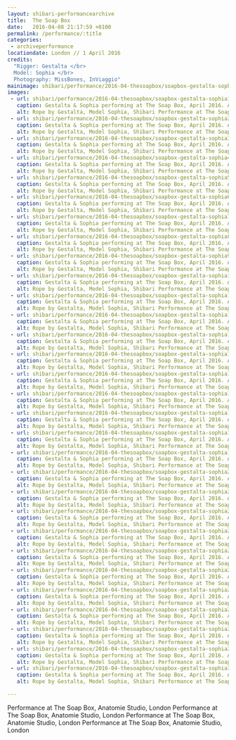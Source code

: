 ```yaml
---
layout: shibari-performancearchive
title:  The Soap Box
date:   2016-04-08 21:17:59 +0100
permalink: /performance/:title
categories:
 - archiveperformance
locationdate: London // 1 April 2016
credits:
  "Rigger: Gestalta </br>
  Model: Sophia </br>
  Photography: MissBones, InViaggio"
mainimage: shibari/performance/2016-04-thesoapbox/soapbox-gestalta-sophia11.jpg
images:
 - url: shibari/performance/2016-04-thesoapbox/soapbox-gestalta-sophia1.jpg
   caption: Gestalta & Sophia performing at The Soap Box, April 2016. Anatomie Studio, London
   alt: Rope by Gestalta, Model Sophia, Shibari Performance at The Soap Box, Anatomie Studio London
 - url: shibari/performance/2016-04-thesoapbox/soapbox-gestalta-sophia2.jpg
   caption: Gestalta & Sophia performing at The Soap Box, April 2016. Anatomie Studio, London
   alt: Rope by Gestalta, Model Sophia, Shibari Performance at The Soap Box, Anatomie Studio London
 - url: shibari/performance/2016-04-thesoapbox/soapbox-gestalta-sophia3.jpg
   caption: Gestalta & Sophia performing at The Soap Box, April 2016. Anatomie Studio, London
   alt: Rope by Gestalta, Model Sophia, Shibari Performance at The Soap Box, Anatomie Studio London
 - url: shibari/performance/2016-04-thesoapbox/soapbox-gestalta-sophia4.jpg
   caption: Gestalta & Sophia performing at The Soap Box, April 2016. Anatomie Studio, London
   alt: Rope by Gestalta, Model Sophia, Shibari Performance at The Soap Box, Anatomie Studio London
 - url: shibari/performance/2016-04-thesoapbox/soapbox-gestalta-sophia5.jpg
   caption: Gestalta & Sophia performing at The Soap Box, April 2016. Anatomie Studio, London
   alt: Rope by Gestalta, Model Sophia, Shibari Performance at The Soap Box, Anatomie Studio London
 - url: shibari/performance/2016-04-thesoapbox/soapbox-gestalta-sophia6.jpg
   caption: Gestalta & Sophia performing at The Soap Box, April 2016. Anatomie Studio, London
   alt: Rope by Gestalta, Model Sophia, Shibari Performance at The Soap Box, Anatomie Studio London
 - url: shibari/performance/2016-04-thesoapbox/soapbox-gestalta-sophia7.jpg
   caption: Gestalta & Sophia performing at The Soap Box, April 2016. Anatomie Studio, London
   alt: Rope by Gestalta, Model Sophia, Shibari Performance at The Soap Box, Anatomie Studio London
 - url: shibari/performance/2016-04-thesoapbox/soapbox-gestalta-sophia8.jpg
   caption: Gestalta & Sophia performing at The Soap Box, April 2016. Anatomie Studio, London
   alt: Rope by Gestalta, Model Sophia, Shibari Performance at The Soap Box, Anatomie Studio London
 - url: shibari/performance/2016-04-thesoapbox/soapbox-gestalta-sophia9.jpg
   caption: Gestalta & Sophia performing at The Soap Box, April 2016. Anatomie Studio, London
   alt: Rope by Gestalta, Model Sophia, Shibari Performance at The Soap Box, Anatomie Studio London
 - url: shibari/performance/2016-04-thesoapbox/soapbox-gestalta-sophia10.jpg
   caption: Gestalta & Sophia performing at The Soap Box, April 2016. Anatomie Studio, London
   alt: Rope by Gestalta, Model Sophia, Shibari Performance at The Soap Box, Anatomie Studio London
 - url: shibari/performance/2016-04-thesoapbox/soapbox-gestalta-sophia11.jpg
   caption: Gestalta & Sophia performing at The Soap Box, April 2016. Anatomie Studio, London
   alt: Rope by Gestalta, Model Sophia, Shibari Performance at The Soap Box, Anatomie Studio London
 - url: shibari/performance/2016-04-thesoapbox/soapbox-gestalta-sophia12.jpg
   caption: Gestalta & Sophia performing at The Soap Box, April 2016. Anatomie Studio, London
   alt: Rope by Gestalta, Model Sophia, Shibari Performance at The Soap Box, Anatomie Studio London
 - url: shibari/performance/2016-04-thesoapbox/soapbox-gestalta-sophia13.jpg
   caption: Gestalta & Sophia performing at The Soap Box, April 2016. Anatomie Studio, London
   alt: Rope by Gestalta, Model Sophia, Shibari Performance at The Soap Box, Anatomie Studio London
 - url: shibari/performance/2016-04-thesoapbox/soapbox-gestalta-sophia14.jpg
   caption: Gestalta & Sophia performing at The Soap Box, April 2016. Anatomie Studio, London
   alt: Rope by Gestalta, Model Sophia, Shibari Performance at The Soap Box, Anatomie Studio London
 - url: shibari/performance/2016-04-thesoapbox/soapbox-gestalta-sophia15.jpg
   caption: Gestalta & Sophia performing at The Soap Box, April 2016. Anatomie Studio, London
   alt: Rope by Gestalta, Model Sophia, Shibari Performance at The Soap Box, Anatomie Studio London
 - url: shibari/performance/2016-04-thesoapbox/soapbox-gestalta-sophia16.jpg
   caption: Gestalta & Sophia performing at The Soap Box, April 2016. Anatomie Studio, London
   alt: Rope by Gestalta, Model Sophia, Shibari Performance at The Soap Box, Anatomie Studio London
 - url: shibari/performance/2016-04-thesoapbox/soapbox-gestalta-sophia17.jpg
   caption: Gestalta & Sophia performing at The Soap Box, April 2016. Anatomie Studio, London
   alt: Rope by Gestalta, Model Sophia, Shibari Performance at The Soap Box, Anatomie Studio London
 - url: shibari/performance/2016-04-thesoapbox/soapbox-gestalta-sophia18.jpg
   caption: Gestalta & Sophia performing at The Soap Box, April 2016. Anatomie Studio, London
   alt: Rope by Gestalta, Model Sophia, Shibari Performance at The Soap Box, Anatomie Studio London
 - url: shibari/performance/2016-04-thesoapbox/soapbox-gestalta-sophia19.jpg
   caption: Gestalta & Sophia performing at The Soap Box, April 2016. Anatomie Studio, London
   alt: Rope by Gestalta, Model Sophia, Shibari Performance at The Soap Box, Anatomie Studio London
 - url: shibari/performance/2016-04-thesoapbox/soapbox-gestalta-sophia20.jpg
   caption: Gestalta & Sophia performing at The Soap Box, April 2016. Anatomie Studio, London
   alt: Rope by Gestalta, Model Sophia, Shibari Performance at The Soap Box, Anatomie Studio London
 - url: shibari/performance/2016-04-thesoapbox/soapbox-gestalta-sophia21.jpg
   caption: Gestalta & Sophia performing at The Soap Box, April 2016. Anatomie Studio, London
   alt: Rope by Gestalta, Model Sophia, Shibari Performance at The Soap Box, Anatomie Studio London
 - url: shibari/performance/2016-04-thesoapbox/soapbox-gestalta-sophia22.jpg
   caption: Gestalta & Sophia performing at The Soap Box, April 2016. Anatomie Studio, London
   alt: Rope by Gestalta, Model Sophia, Shibari Performance at The Soap Box, Anatomie Studio London
 - url: shibari/performance/2016-04-thesoapbox/soapbox-gestalta-sophia23.jpg
   caption: Gestalta & Sophia performing at The Soap Box, April 2016. Anatomie Studio, London
   alt: Rope by Gestalta, Model Sophia, Shibari Performance at The Soap Box, Anatomie Studio London
 - url: shibari/performance/2016-04-thesoapbox/soapbox-gestalta-sophia24.jpg
   caption: Gestalta & Sophia performing at The Soap Box, April 2016. Anatomie Studio, London
   alt: Rope by Gestalta, Model Sophia, Shibari Performance at The Soap Box, Anatomie Studio London
 - url: shibari/performance/2016-04-thesoapbox/soapbox-gestalta-sophia25.jpg
   caption: Gestalta & Sophia performing at The Soap Box, April 2016. Anatomie Studio, London
   alt: Rope by Gestalta, Model Sophia, Shibari Performance at The Soap Box, Anatomie Studio London
 - url: shibari/performance/2016-04-thesoapbox/soapbox-gestalta-sophia26.jpg
   caption: Gestalta & Sophia performing at The Soap Box, April 2016. Anatomie Studio, London
   alt: Rope by Gestalta, Model Sophia, Shibari Performance at The Soap Box, Anatomie Studio London
 - url: shibari/performance/2016-04-thesoapbox/soapbox-gestalta-sophia27.jpg
   caption: Gestalta & Sophia performing at The Soap Box, April 2016. Anatomie Studio, London
   alt: Rope by Gestalta, Model Sophia, Shibari Performance at The Soap Box, Anatomie Studio London
 - url: shibari/performance/2016-04-thesoapbox/soapbox-gestalta-sophia28.jpg
   caption: Gestalta & Sophia performing at The Soap Box, April 2016. Anatomie Studio, London
   alt: Rope by Gestalta, Model Sophia, Shibari Performance at The Soap Box, Anatomie Studio London
 - url: shibari/performance/2016-04-thesoapbox/soapbox-gestalta-sophia29.jpg
   caption: Gestalta & Sophia performing at The Soap Box, April 2016. Anatomie Studio, London
   alt: Rope by Gestalta, Model Sophia, Shibari Performance at The Soap Box, Anatomie Studio London
 - url: shibari/performance/2016-04-thesoapbox/soapbox-gestalta-sophia30.jpg
   caption: Gestalta & Sophia performing at The Soap Box, April 2016. Anatomie Studio, London
   alt: Rope by Gestalta, Model Sophia, Shibari Performance at The Soap Box, Anatomie Studio London

---
```



Performance at The Soap Box, Anatomie Studio, London Performance at The Soap Box, Anatomie Studio, London Performance at The Soap Box, Anatomie Studio, London Performance at The Soap Box, Anatomie Studio, London
